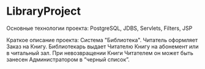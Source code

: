 # LibraryProject
Основные технологии проекта:
PostgreSQL, JDBS, Servlets, Filters, JSP

Краткое описание проекта:
Система "Библиотека". Читатель оформляет Заказ на Книгу. Библиотекарь выдает Читателю Книгу на абонемент или в читальный зал. При невозвращении Книги Читателем он может быть занесен Администратором в “черный список”.
